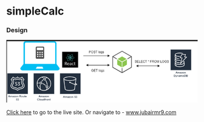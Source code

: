 # simpleCalc

### Design
![Image of Design](./simpleCalc.png)

[Click here](https://www.jubairmr9.com) to go to the live site.
Or navigate to - www.jubairmr9.com
